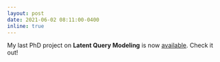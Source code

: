 ```yaml
---
layout: post
date: 2021-06-02 08:11:00-0400
inline: true
---
```


My last PhD project on **Latent Query Modeling** is now [available](https://arxiv.org/pdf/2106.00104.pdf). Check it out!